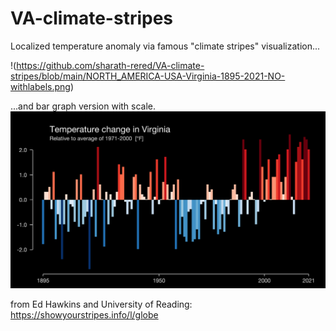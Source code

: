 # VA-climate-stripes

Localized temperature anomaly via famous "climate stripes" visualization... 

!(https://github.com/sharath-rered/VA-climate-stripes/blob/main/NORTH_AMERICA-USA-Virginia-1895-2021-NO-withlabels.png)

...and bar graph version with scale.
![Stripes 1](https://github.com/sharath-rered/VA-climate-stripes/blob/main/NORTH_AMERICA-USA-Virginia-1895-2021-NO-barslabel.png)

from Ed Hawkins and University of Reading: https://showyourstripes.info/l/globe
